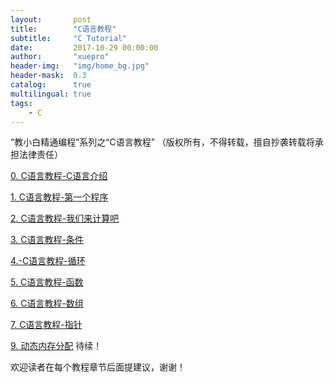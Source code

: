 ```yaml
---
layout:       post
title:        "C语言教程"
subtitle:     "C Tutorial"
date:         2017-10-29 00:00:00
author:       "xuepro"
header-img:   "img/home_bg.jpg"
header-mask:  0.3
catalog:      true
multilingual: true
tags:
    - C
---
```

“教小白精通编程”系列之“C语言教程” （版权所有，不得转载，擅自抄袭转载将承担法律责任）

[0. C语言教程-C语言介绍](https://xuepro.xcguan.net/2017/10/30/0.-C%E8%AF%AD%E8%A8%80%E6%95%99%E7%A8%8B-C%E8%AF%AD%E8%A8%80%E4%BB%8B%E7%BB%8D/)

[1. C语言教程-第一个程序](https://xuepro.xcguan.net/2017/10/30/1.-C%E8%AF%AD%E8%A8%80%E6%95%99%E7%A8%8B-%E7%AC%AC%E4%B8%80%E4%B8%AA%E7%A8%8B%E5%BA%8F/)

[2. C语言教程-我们来计算吧](https://xuepro.xcguan.net/2017/10/30/2.C%E8%AF%AD%E8%A8%80%E6%95%99%E7%A8%8B-%E6%88%91%E4%BB%AC%E6%9D%A5%E8%AE%A1%E7%AE%97%E5%90%A7/)

[3. C语言教程-条件](https://xuepro.xcguan.net/2017/10/30/3.-C%E8%AF%AD%E8%A8%80%E6%95%99%E7%A8%8B-%E6%9D%A1%E4%BB%B6/)

[4.-C语言教程-循环](https://xuepro.xcguan.net/2017/10/30/4.-C%E8%AF%AD%E8%A8%80%E6%95%99%E7%A8%8B-%E5%BE%AA%E7%8E%AF/)

[5. C语言教程-函数](https://xuepro.xcguan.net/2017/10/30/5.-C%E8%AF%AD%E8%A8%80%E6%95%99%E7%A8%8B-%E5%87%BD%E6%95%B0/)

[6. C语言教程-数组](https://xuepro.xcguan.net/2017/10/30/6.-C%E8%AF%AD%E8%A8%80%E6%95%99%E7%A8%8B-%E6%95%B0%E7%BB%84/)

[7. C语言教程-指针](https://xuepro.xcguan.net/2017/10/30/7.-C%E8%AF%AD%E8%A8%80%E6%95%99%E7%A8%8B-%E6%8C%87%E9%92%88/)


[9. 动态内存分配](https://xuepro.xcguan.net/2017/10/30/9.-dynamic_memory_allocation/)
待续！

欢迎读者在每个教程章节后面提建议，谢谢！
